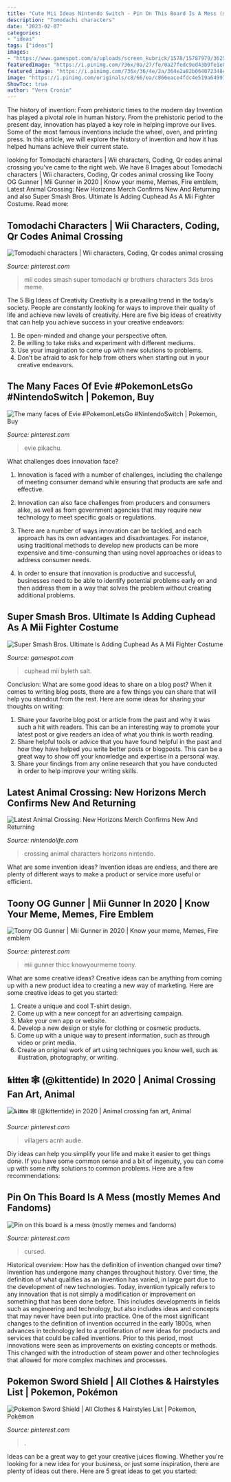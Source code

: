 ```yaml
---
title: "Cute Mii Ideas Nintendo Switch - Pin On This Board Is A Mess (mostly Memes And Fandoms)"
description: "Tomodachi characters"
date: "2023-02-07"
categories:
- "ideas"
tags: ["ideas"]
images:
- "https://www.gamespot.com/a/uploads/screen_kubrick/1578/15787979/3625196-smash-bros-cuphead.jpg"
featuredImage: "https://i.pinimg.com/736x/0a/27/fe/0a27fedc9ed43b9fe1e8e35a698f535d.jpg"
featured_image: "https://i.pinimg.com/736x/36/4e/2a/364e2a82b064072348e0dc8e0af53f6d--tomadachi-life-mr-bean.jpg"
image: "https://i.pinimg.com/originals/c8/66/ea/c866eace4fdc4e519a64997e127e9a7d.jpg"
ShowToc: true
author: "Vern Cronin"
---
```



The history of invention: From prehistoric times to the modern day
Invention has played a pivotal role in human history. From the prehistoric period to the present day, innovation has played a key role in helping improve our lives. Some of the most famous inventions include the wheel, oven, and printing press. In this article, we will explore the history of invention and how it has helped humans achieve their current state.

	

		
looking for Tomodachi characters | Wii characters, Coding, Qr codes animal crossing you've came to the right web. We have 8 Images about Tomodachi characters | Wii characters, Coding, Qr codes animal crossing like Toony OG Gunner | Mii Gunner in 2020 | Know your meme, Memes, Fire emblem, Latest Animal Crossing: New Horizons Merch Confirms New And Returning and also Super Smash Bros. Ultimate Is Adding Cuphead As A Mii Fighter Costume. Read more:
		
    
## Tomodachi Characters | Wii Characters, Coding, Qr Codes Animal Crossing

<img loading=lazy src="https://i.pinimg.com/736x/36/4e/2a/364e2a82b064072348e0dc8e0af53f6d--tomadachi-life-mr-bean.jpg" onerror="this.onerror=null;this.src='https://tse1.mm.bing.net/th?id=OIP.xJJAQRrAAWmU8lCURDct5AAAAA&amp;pid=15.1';" alt="Tomodachi characters | Wii characters, Coding, Qr codes animal crossing">

_Source: pinterest.com_

>mii codes smash super tomodachi qr brothers characters 3ds bros meme. 

	

The 5 Big Ideas of Creativity
Creativity is a prevailing trend in the today’s society. People are constantly looking for ways to improve their quality of life and achieve new levels of creativity. Here are five big ideas of creativity that can help you achieve success in your creative endeavors: 
1. Be open-minded and change your perspective often.
2. Be willing to take risks and experiment with different mediums.
3. Use your imagination to come up with new solutions to problems.
4. Don’t be afraid to ask for help from others when starting out in your creative endeavors.

    
## The Many Faces Of Evie #PokemonLetsGo #NintendoSwitch | Pokemon, Buy

<img loading=lazy src="https://i.pinimg.com/736x/0a/27/fe/0a27fedc9ed43b9fe1e8e35a698f535d.jpg" onerror="this.onerror=null;this.src='https://tse2.mm.bing.net/th?id=OIP.0LjX4GIlrWC4vcaiVxPE8QHaEK&amp;pid=15.1';" alt="The many faces of Evie #PokemonLetsGo #NintendoSwitch | Pokemon, Buy">

_Source: pinterest.com_

>evie pikachu. 

	

What challenges does innovation face?
1. Innovation is faced with a number of challenges, including the challenge of meeting consumer demand while ensuring that products are safe and effective.
2. Innovation can also face challenges from producers and consumers alike, as well as from government agencies that may require new technology to meet specific goals or regulations.

3. There are a number of ways innovation can be tackled, and each approach has its own advantages and disadvantages. For instance, using traditional methods to develop new products can be more expensive and time-consuming than using novel approaches or ideas to address consumer needs.

4. In order to ensure that innovation is productive and successful, businesses need to be able to identify potential problems early on and then address them in a way that solves the problem without creating additional problems.

    
## Super Smash Bros. Ultimate Is Adding Cuphead As A Mii Fighter Costume

<img loading=lazy src="https://www.gamespot.com/a/uploads/screen_kubrick/1578/15787979/3625196-smash-bros-cuphead.jpg" onerror="this.onerror=null;this.src='https://tse2.mm.bing.net/th?id=OIP.BEueL8F-OyRHxKp_ePXktgHaEK&amp;pid=15.1';" alt="Super Smash Bros. Ultimate Is Adding Cuphead As A Mii Fighter Costume">

_Source: gamespot.com_

>cuphead mii byleth salt. 

	

Conclusion: What are some good ideas to share on a blog post?
When it comes to writing blog posts, there are a few things you can share that will help you standout from the rest. Here are some ideas for sharing your thoughts on writing:
1. Share your favorite blog post or article from the past and why it was such a hit with readers. This can be an interesting way to promote your latest post or give readers an idea of what you think is worth reading. 
2. Share helpful tools or advice that you have found helpful in the past and how they have helped you write better posts or blogposts. This can be a great way to show off your knowledge and expertise in a personal way. 
3. Share your findings from any online research that you have conducted in order to help improve your writing skills.

    
## Latest Animal Crossing: New Horizons Merch Confirms New And Returning

<img loading=lazy src="http://images.nintendolife.com/6759ceab4d328/1280x720.jpg" onerror="this.onerror=null;this.src='https://tse3.mm.bing.net/th?id=OIP.U7x0iGvD-ye8C4d8tiiBlwHaEK&amp;pid=15.1';" alt="Latest Animal Crossing: New Horizons Merch Confirms New And Returning">

_Source: nintendolife.com_

>crossing animal characters horizons nintendo. 

	

What are some invention ideas?
Invention ideas are endless, and there are plenty of different ways to make a product or service more useful or efficient.

    
## Toony OG Gunner | Mii Gunner In 2020 | Know Your Meme, Memes, Fire Emblem

<img loading=lazy src="https://i.pinimg.com/736x/88/f2/b9/88f2b9ababf6cda4f8dd55b38dc058e4.jpg" onerror="this.onerror=null;this.src='https://tse3.mm.bing.net/th?id=OIP.A1HjMXmLVVEVCn2a3ClTTgHaKe&amp;pid=15.1';" alt="Toony OG Gunner | Mii Gunner in 2020 | Know your meme, Memes, Fire emblem">

_Source: pinterest.com_

>mii gunner thicc knowyourmeme toony. 

	

What are some creative ideas?
Creative ideas can be anything from coming up with a new product idea to creating a new way of marketing. Here are some creative ideas to get you started: 
1. Create a unique and cool T-shirt design.
2. Come up with a new concept for an advertising campaign.
3. Make your own app or website.
4. Develop a new design or style for clothing or cosmetic products. 
5. Come up with a unique way to present information, such as through video or print media. 
6. Create an original work of art using techniques you know well, such as illustration, photography, or writing.

    
## 𝖐𝖎𝖙𝖙𝖊𝖓 🕸 (@kittentide) In 2020 | Animal Crossing Fan Art, Animal

<img loading=lazy src="https://i.pinimg.com/736x/a6/f3/e1/a6f3e120492c5aba9ca2348e18c907ae.jpg" onerror="this.onerror=null;this.src='https://tse3.mm.bing.net/th?id=OIP.jm_9hXlQBgn1Ay0DERHX1QHaHa&amp;pid=15.1';" alt="𝖐𝖎𝖙𝖙𝖊𝖓 🕸 (@kittentide) in 2020 | Animal crossing fan art, Animal">

_Source: pinterest.com_

>villagers acnh audie. 

	

Diy ideas can help you simplify your life and make it easier to get things done. If you have some common sense and a bit of ingenuity, you can come up with some nifty solutions to common problems. Here are a few recommendations: 

    
## Pin On This Board Is A Mess (mostly Memes And Fandoms)

<img loading=lazy src="https://i.pinimg.com/originals/c8/66/ea/c866eace4fdc4e519a64997e127e9a7d.jpg" onerror="this.onerror=null;this.src='https://tse2.mm.bing.net/th?id=OIP.Kamkz6rkYzDOmQpOUub9bAHaHS&amp;pid=15.1';" alt="Pin on this board is a mess (mostly memes and fandoms)">

_Source: pinterest.com_

>cursed. 

	

Historical overview: How has the definition of invention changed over time?
Invention has undergone many changes throughout history. Over time, the definition of what qualifies as an invention has varied, in large part due to the development of new technologies. Today, invention typically refers to any innovation that is not simply a modification or improvement on something that has been done before. This includes developments in fields such as engineering and technology, but also includes ideas and concepts that may never have been put into practice.
One of the most significant changes to the definition of invention occurred in the early 1800s, when advances in technology led to a proliferation of new ideas for products and services that could be called inventions. Prior to this period, most innovations were seen as improvements on existing concepts or methods. This changed with the introduction of steam power and other technologies that allowed for more complex machines and processes.

    
## Pokemon Sword Shield | All Clothes &amp; Hairstyles List | Pokemon, Pokémon

<img loading=lazy src="https://i.pinimg.com/736x/8f/94/86/8f9486194a367d9149c535a8b8c07788.jpg" onerror="this.onerror=null;this.src='https://tse1.mm.bing.net/th?id=OIP.WnQA5wR4FrS5B2MpnvwtjAHaD4&amp;pid=15.1';" alt="Pokemon Sword Shield | All Clothes &amp; Hairstyles List | Pokemon, Pokémon">

_Source: pinterest.com_

>. 

	

Ideas can be a great way to get your creative juices flowing. Whether you're looking for a new idea for your business, or just some inspiration, there are plenty of ideas out there. Here are 5 great ideas to get you started: 

